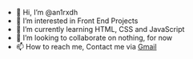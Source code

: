 - 👋 Hi, I’m @an1rxdh
- 👀 I’m interested in Front End Projects
- 🌱 I’m currently learning HTML, CSS and JavaScript
- 💞️ I’m looking to collaborate on nothing, for now
- 📫 How to reach me, Contact me via <a href="mailto:anirudhkushwah637@gmail.com" target="_blank">Gmail</a>

<!---
an1rxdh/an1rxdh is a ✨ special ✨ repository because its `README.md` (this file) appears on your GitHub profile.
You can click the Preview link to take a look at your changes.
--->

